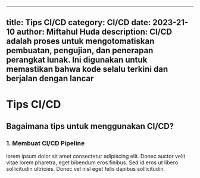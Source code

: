 ----
title: Tips CI/CD
category: CI/CD
date: 2023-21-10
author: Miftahul Huda
description: CI/CD adalah proses untuk mengotomatiskan pembuatan, pengujian, dan penerapan perangkat lunak. Ini digunakan untuk memastikan bahwa kode selalu terkini dan berjalan dengan lancar
---

# Tips CI/CD

## Bagaimana tips untuk menggunakan CI/CD?

### 1. Membuat CI/CD Pipeline

lorem ipsum dolor sit amet consectetur adipiscing elit. Donec auctor velit vitae lorem pharetra, eget bibendum eros finibus. Sed id eros ut libero sollicitudin ultricies. Donec vel nisl eget felis dapibus sollicitudin. 